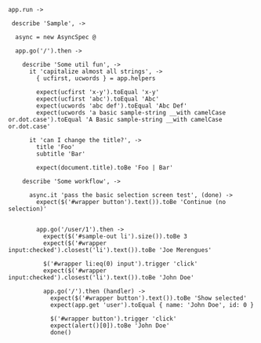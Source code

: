     app.run ->

     describe 'Sample', ->

      async = new AsyncSpec @

      app.go('/').then ->

        describe 'Some util fun', ->
          it 'capitalize almost all strings', ->
            { ucfirst, ucwords } = app.helpers

            expect(ucfirst 'x-y').toEqual 'x-y'
            expect(ucfirst 'abc').toEqual 'Abc'
            expect(ucwords 'abc def').toEqual 'Abc Def'
            expect(ucwords 'a basic sample-string __with camelCase or.dot.case').toEqual 'A Basic sample-string __with camelCase or.dot.case'

          it 'can I change the title?', ->
            title 'Foo'
            subtitle 'Bar'

            expect(document.title).toBe 'Foo | Bar'

        describe 'Some workflow', ->

          async.it 'pass the basic selection screen test', (done) ->
            expect($('#wrapper button').text()).toBe 'Continue (no selection)'


            app.go('/user/1').then ->
              expect($('#sample-out li').size()).toBe 3
              expect($('#wrapper input:checked').closest('li').text()).toBe 'Joe Merengues'

              $('#wrapper li:eq(0) input').trigger 'click'
              expect($('#wrapper input:checked').closest('li').text()).toBe 'John Doe'

              app.go('/').then (handler) ->
                expect($('#wrapper button').text()).toBe 'Show selected'
                expect(app.get 'user').toEqual { name: 'John Doe', id: 0 }

                $('#wrapper button').trigger 'click'
                expect(alert()[0]).toBe 'John Doe'
                done()
